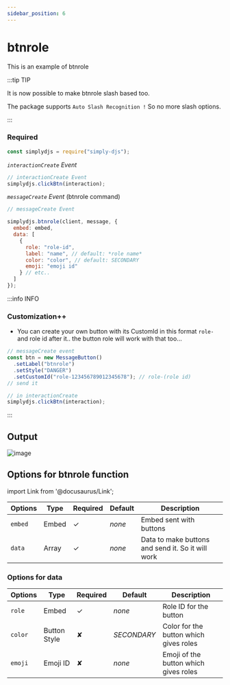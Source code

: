 ```yaml
---
sidebar_position: 6
---
```


# btnrole

This is an example of btnrole

:::tip TIP

It is now possible to make btnrole slash based too.

The package supports `Auto Slash Recognition !` So no more slash options.

:::

### Required

```js
const simplydjs = require("simply-djs");
```

_`interactionCreate` Event_

```js
// interactionCreate Event
simplydjs.clickBtn(interaction);
```

_`messageCreate` Event_ (btnrole command)

```js
// messageCreate Event

simplydjs.btnrole(client, message, {
  embed: embed,
  data: [
    {
      role: "role-id",
      label: "name", // default: *role name*
      color: "color", // default: SECONDARY
      emoji: "emoji id"
    } // etc..
  ]
});
```

:::info INFO

### Customization++

- You can create your own button with its CustomId in this format `role-` and role id after it.. the button role will work with that too...

```js
// messageCreate event
const btn = new MessageButton()
  .setLabel("btnrole")
  .setStyle("DANGER")
  .setCustomId("role-123456789012345678"); // role-(role id)
// send it

// in interactionCreate
simplydjs.clickBtn(interaction);
```

:::

## Output

![image](https://user-images.githubusercontent.com/71836991/129353127-6a0c2704-cfcd-48e1-8d1e-5aeede745a9a.png)

## Options for btnrole function

import Link from '@docusaurus/Link';

<div style={{textAlign: 'center'}}>

| Options | Type                                                                                                           | Required | Default | Description                                       |
| ------- | -------------------------------------------------------------------------------------------------------------- | -------- | ------- | ------------------------------------------------- |
| `embed` | <Link to="https://discord.js.org/#/docs/main/stable/class/MessageEmbed">Embed</Link>                           | ✓        | _none_  | Embed sent with buttons                           |
| `data`  | <Link to="https://developer.mozilla.org/en-US/docs/Web/JavaScript/Reference/Global_Objects/Array">Array</Link> | ✓        | _none_  | Data to make buttons and send it. So it will work |

</div>

### Options for data

<div style={{textAlign: 'center'}}>

| Options | Type                                                                                                | Required | Default     | Description                            |
| ------- | --------------------------------------------------------------------------------------------------- | -------- | ----------- | -------------------------------------- |
| `role`  | <Link to="https://discord.js.org/#/docs/main/stable/class/MessageEmbed">Embed</Link>                | ✓        | _none_      | Role ID for the button                 |
| `color` | <Link to="https://discord.js.org/#/docs/main/stable/typedef/MessageButtonStyle">Button Style</Link> | ✘        | _SECONDARY_ | Color for the button which gives roles |
| `emoji` | <Link to="https://discord.js.org/#/docs/main/stable/class/Emoji">Emoji ID</Link>                    | ✘        | _none_      | Emoji of the button which gives roles  |

</div>
